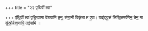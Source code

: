 +++
title = "२२ पृथिवीं त्वा"

+++
पृ॑थि॒वीं त्वा॑ पृथि॒व्यामा वे॑शयामि त॒नूः स॑मा॒नी विकृ॑ता त ए॒षा। यद्य॑द्द्यु॒त्तं लि॑खि॒तमर्प॑णेन॒ तेन॒ मा सु॑स्रो॒र्ब्रह्म॒णापि॒ तद्व॑पामि ॥